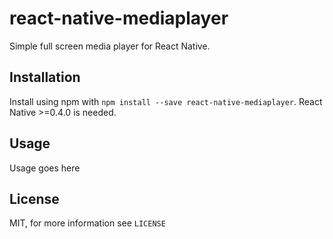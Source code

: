 # react-native-mediaplayer
Simple full screen media player for React Native.

## Installation
Install using npm with `npm install --save react-native-mediaplayer`. React Native >=0.4.0 is needed.

## Usage
Usage goes here

## License
MIT, for more information see `LICENSE`
